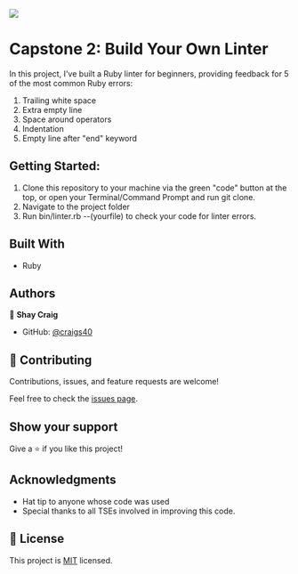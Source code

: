 ![](https://img.shields.io/badge/Microverse-blueviolet)

# Capstone 2: Build Your Own Linter

In this project, I've built a Ruby linter for beginners, providing feedback for 5 of the most common Ruby errors:

1. Trailing white space
2. Extra empty line
3. Space around operators
4. Indentation
5. Empty line after "end" keyword

## Getting Started:
1. Clone this repository to your machine via the green "code" button at the top, or open your Terminal/Command Prompt and run git clone.
2. Navigate to the project folder
3. Run bin/linter.rb --(yourfile) to check your code for linter errors.

## Built With

- Ruby

## Authors

👤 **Shay Craig**

- GitHub: [@craigs40](https://github.com/craigs40)

## 🤝 Contributing

Contributions, issues, and feature requests are welcome!

Feel free to check the [issues page](issues/).

## Show your support

Give a ⭐️ if you like this project!

## Acknowledgments

- Hat tip to anyone whose code was used
- Special thanks to all TSEs involved in improving this code.

## 📝 License

This project is [MIT](https://opensource.org/licenses/MIT) licensed.
